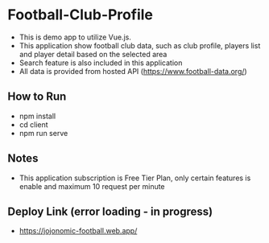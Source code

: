 # Football-Club-Profile

- This is demo app to utilize Vue.js. 
- This application show football club data, such as club profile, players list and player detail based on the selected area
- Search feature is also included in this application
- All data is provided from hosted API (https://www.football-data.org/)


## How to Run
- npm install
- cd client
- npm run serve


## Notes
- This application subscription is Free Tier Plan, only certain features is enable and maximum 10 request per minute


## Deploy Link (error loading - in progress)
- https://jojonomic-football.web.app/
